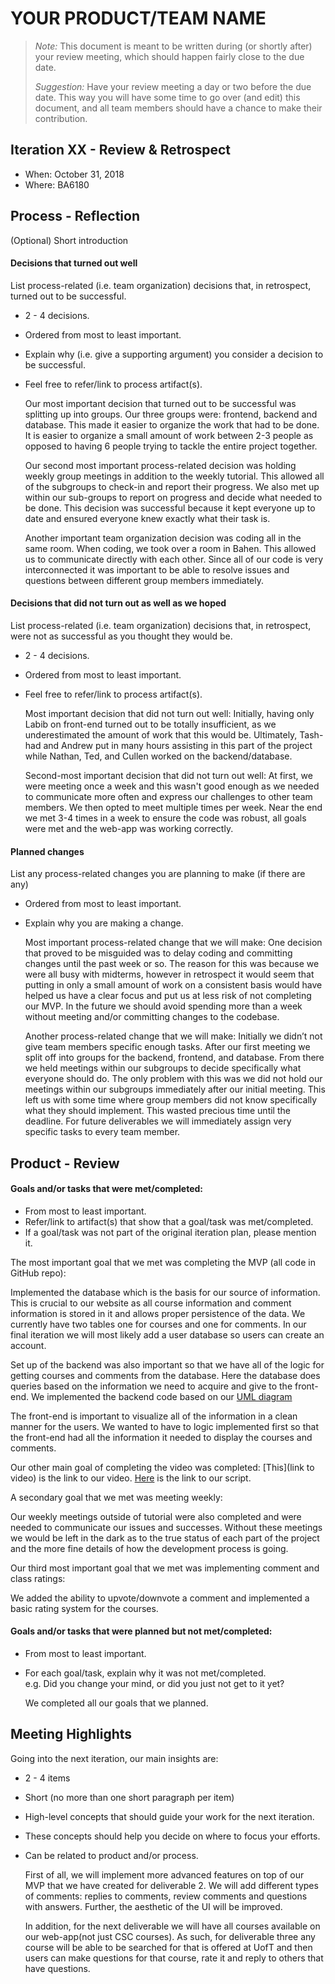 # YOUR PRODUCT/TEAM NAME

 > _Note:_ This document is meant to be written during (or shortly after) your review meeting, which should happen fairly close to the due date.      
 >      
 > _Suggestion:_ Have your review meeting a day or two before the due date. This way you will have some time to go over (and edit) this document, and all team members should have a chance to make their contribution.


## Iteration XX - Review & Retrospect

 * When: October 31, 2018
 * Where: BA6180

## Process - Reflection

(Optional) Short introduction

#### Decisions that turned out well

List process-related (i.e. team organization) decisions that, in retrospect, turned out to be successful.


 * 2 - 4 decisions.
 * Ordered from most to least important.
 * Explain why (i.e. give a supporting argument) you consider a decision to be successful.
 * Feel free to refer/link to process artifact(s).
 
   Our most important decision that turned out to be successful was splitting up into groups.  Our three groups were: frontend, backend and database.  This made it easier to organize the work that had to be done.  It is easier to organize a small amount of work between 2-3 people as opposed to having 6 people trying to tackle the entire project together. 
 
   Our second most important process-related decision was holding weekly group meetings in addition to the weekly tutorial.  This allowed all of the subgroups to check-in and report their progress.  We also met up within our sub-groups to report on progress and decide what needed to be done.  This decision was successful because it kept everyone up to date and ensured everyone knew exactly what their task is.

   Another important team organization decision was coding all in the same room.  When coding, we took over a room in Bahen.  This allowed us to communicate directly with each other.  Since all of our code is very interconnected it was important to be able to resolve issues and questions between different group members immediately. 


#### Decisions that did not turn out as well as we hoped

List process-related (i.e. team organization) decisions that, in retrospect, were not as successful as you thought they would be.

 * 2 - 4 decisions.
 * Ordered from most to least important.
 * Feel free to refer/link to process artifact(s).
 
   Most important decision that did not turn out well: Initially, having only Labib on front-end turned out to be totally insufficient, as we underestimated the amount of work that this would be. Ultimately, Tash-had and Andrew put in many hours assisting in this part of the project while Nathan, Ted, and Cullen worked on the backend/database.

   Second-most important decision that did not turn out well:  At first, we were meeting once a week and this wasn't good enough as we needed to communicate more often and express our challenges to other team members. We then opted to meet multiple times per week. Near the end we met 3-4 times in a week to ensure the code was robust, all goals were met and the web-app was working correctly.



#### Planned changes

List any process-related changes you are planning to make (if there are any)

 * Ordered from most to least important.
 * Explain why you are making a change.
 
   Most important process-related change that we will make: One decision that proved to be misguided was to delay coding and committing changes until the past week or so. The reason for this was because we were all busy with midterms, however in retrospect it would seem that putting in only a small amount of work on a consistent basis would have helped us have a clear focus and put us at less risk of not completing our MVP. In the future we should avoid spending more than a week without meeting and/or committing changes to the codebase.

   Another process-related change that we will make:  Initially we didn’t not give team members specific enough tasks.  After our first meeting we split off into groups for the backend, frontend, and database.  From there we held meetings within our subgroups to decide specifically what everyone should do.  The only problem with this was we did not hold our meetings within our subgroups immediately after our initial meeting.  This left us with some time where group members did not know specifically what they should implement.  This wasted precious time until the deadline.  For future deliverables we will immediately assign very specific tasks to every team member.  



## Product - Review

#### Goals and/or tasks that were met/completed:

 * From most to least important.
 * Refer/link to artifact(s) that show that a goal/task was met/completed.
 * If a goal/task was not part of the original iteration plan, please mention it.
 
 The most important goal that we met was completing the MVP (all code in GitHub repo): 

Implemented the database which is the basis for our source of information. This is crucial to our website as all course information and comment information is stored in it and allows proper persistence of the data. We currently have two tables one for courses and one for comments. In our final iteration we will most likely add a user database so users can create an account. 

   Set up of the backend was also important so that we have all of the logic for getting courses and comments from the database. Here the database does queries based on the information we need to acquire and give to the front-end.  We implemented the backend code based on our [UML diagram](https://drive.google.com/file/d/1m6DPvzWu5L10WlaltwL3CrcNGazQQ7-A/view?usp=sharing) 
 
   The front-end is important to visualize all of the information in a clean manner for the users. We wanted to have to logic implemented first so that the front-end had all the information it needed to display the courses and comments.

Our other main goal of completing the video was completed:
	[This](link to video) is the link to our video.
	[Here](https://docs.google.com/document/d/1ct0GLvdP1TsfQiNHcfIvCtAZUAlxfRm4cf7fKQ3mErQ/edit?usp=sharing) is the link to our script.

A secondary goal that we met was meeting weekly:

   Our weekly meetings outside of tutorial were also completed and were needed to communicate our issues and successes. Without these meetings we would be left in the dark as to the true status of each part of the project and the more fine details of how the development process is going. 

Our third most important goal that we met was implementing comment and class ratings:

We added the ability to upvote/downvote a comment and implemented a basic rating system for the courses.  


#### Goals and/or tasks that were planned but not met/completed:

 * From most to least important.
 * For each goal/task, explain why it was not met/completed.      
   e.g. Did you change your mind, or did you just not get to it yet?
   
   We completed all our goals that we planned.

## Meeting Highlights

Going into the next iteration, our main insights are:

 * 2 - 4 items
 * Short (no more than one short paragraph per item)
 * High-level concepts that should guide your work for the next iteration.
 * These concepts should help you decide on where to focus your efforts.
 * Can be related to product and/or process.
 
   First of all, we will implement more advanced features on top of our MVP that we have created for deliverable 2.  We will add different types of comments: replies to comments, review comments and questions with answers. Further, the aesthetic of the UI will be improved.

   In addition, for the next deliverable we will have all courses available on our web-app(not just CSC courses). As such, for deliverable three any course will be able to be searched for that is offered at UofT and then users can make questions for that course, rate it and reply to others that have questions. 
